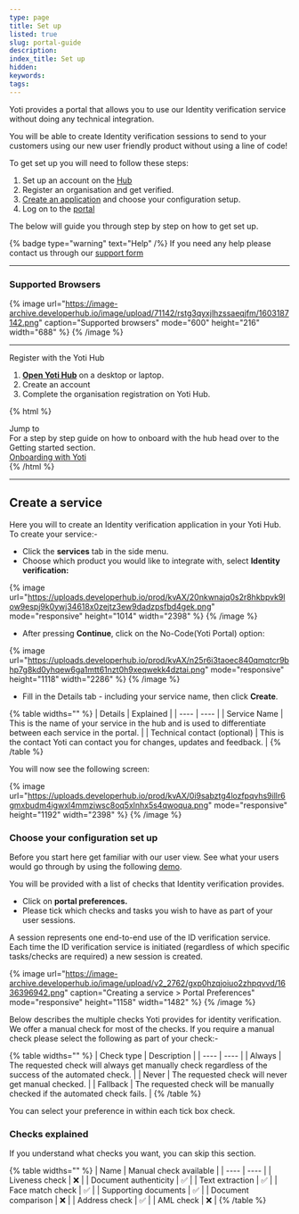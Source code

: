 ```yaml
---
type: page
title: Set up
listed: true
slug: portal-guide
description: 
index_title: Set up
hidden: 
keywords: 
tags: 
---
```


Yoti provides a portal that allows you to use our Identity verification service without doing any technical integration.

You will be able to create Identity verification sessions to send to your customers using our new user friendly product without using a line of code!

To get set up you will need to follow these steps:

1. Set up an account on the [Hub](https://hub.yoti.com/)
2. Register an organisation and get verified.
3. [Create an application](/identity-verification/portal-guide#create-an-application) and choose your configuration setup.
4. Log on to the [portal](https://identity.yoti.com/iam/login)

The below will guide you through step by step on how to get set up.

{% badge type="warning" text="Help" /%} If you need any help please contact us through our [support form](https://support.yoti.com/yotisupport/s/contactsupport)

---

### Supported Browsers

{% image url="https://image-archive.developerhub.io/image/upload/71142/rstg3qyxjlhzssaeqjfm/1603187142.png" caption="Supported browsers" mode="600" height="216" width="688" %}
{% /image %}

---

Register with the Yoti Hub

1. **[Open Yoti Hub](https://hub.yoti.com)** on a desktop or laptop.
2. Create an account
3. Complete the organisation registration on Yoti Hub.

{% html %}
<div class="alert-BYS">
   <div class="alert-title" id="BYS">
      Jump to
   </div>
   <div class="alert-text" >
      For a step by step guide on how to onboard with the hub head over to the Getting started section.
   </div>
   <div class="alert-links"> 
      <a  target="_self" href="https://developers.yoti.com/yoti/getting-started
                               "> Onboarding with Yoti </a>
   </div>
</div>
{% /html %}

---

## Create a service

Here you will to create an Identity verification application in your Yoti Hub. To create your service:-

- Click the **services** tab in the side menu.
- Choose which product you would like to integrate with, select **Identity verification:**

{% image url="https://uploads.developerhub.io/prod/kvAX/20nkwnajq0s2r8hkbpvk9low9espj9k0ywj34618x0zejtz3ew9dadzpsfbd4gek.png" mode="responsive" height="1014" width="2398" %}
{% /image %}

- After pressing **Continue**, click on the No-Code(Yoti Portal) option:

{% image url="https://uploads.developerhub.io/prod/kvAX/n25r6i3taoec840qmqtcr9bhp7g8kd0yhqew6ga1mtt61nzt0h9xeqwekk4dztai.png" mode="responsive" height="1118" width="2286" %}
{% /image %}

- Fill in the Details tab - including your service name, then click **Create**.

{% table widths="" %}
| Details | Explained | 
| ---- | ---- | 
| Service Name | This is the name of your service in the hub and is used to differentiate between each service in the portal. | 
| Technical contact (optional) | This is the contact Yoti can contact you for changes, updates and feedback. | 
{% /table %}

You will now see the following screen:

{% image url="https://uploads.developerhub.io/prod/kvAX/0i9sabztg4lozfpqvhs9illr6gmxbudm4igwxl4mmziwsc8oq5xlnhx5s4qwoqua.png" mode="responsive" height="1192" width="2398" %}
{% /image %}

### Choose your configuration set up

Before you start here get familiar with our user view. See what your users would go through by using the following [demo](https://yoti.world/yoti-idv/).

You will be provided with a list of checks that Identity verification provides. 

- Click on **portal preferences.**
- Please tick which checks and tasks you wish to have as part of your user sessions. 

A session represents one end-to-end use of the ID verification service. Each time the ID verification service is initiated (regardless of which specific tasks/checks are required) a new session is created.

{% image url="https://image-archive.developerhub.io/image/upload/v2_2762/gxp0hzqjoiuo2zhpqvvd/1636396942.png" caption="Creating a service &gt; Portal Preferences" mode="responsive" height="1158" width="1482" %}
{% /image %}

Below describes the multiple checks Yoti provides for identity verification. We offer a manual check for most of the checks. If you require a manual check please select the following as part of your check:-

{% table widths="" %}
| Check type | Description | 
| ---- | ---- | 
| Always | The requested check will always get manually check regardless of the success of the automated check. | 
| Never | The requested check will never get manual checked. | 
| Fallback | The requested check will be manually checked if the automated check fails. | 
{% /table %}

You can select your preference in within each tick box check. 

### Checks explained

If you understand what checks you want, you can skip this section. 

{% table widths="" %}
| Name | Manual check available | 
| ---- | ---- | 
| Liveness check | ❌ | 
| Document authenticity | ✅ | 
| Text extraction | ✅ | 
| Face match check | ✅ | 
| Supporting documents | ✅ | 
| Document comparison | ❌ | 
| Address check | ✅ | 
| AML check | ❌ | 
{% /table %}